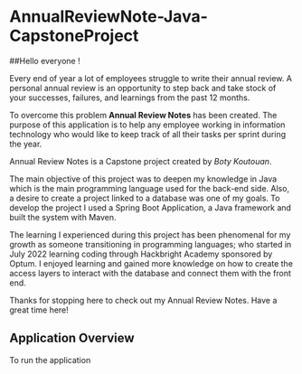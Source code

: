 # AnnualReviewNote-Java-CapstoneProject

##Hello everyone !

Every end of year a lot of employees struggle to write their annual review. A personal annual review is an opportunity to step back and take stock of your successes, failures, and learnings from the past 12 months.

To overcome this problem **Annual Review Notes** has been created. The purpose of this application is to help any employee working in information technology who would like to keep track of all their tasks per sprint during the year.

Annual Review Notes is a Capstone project created by *Boty Koutouan*.

The main objective of this project was to deepen my knowledge in Java which is the main programming language used for the back-end side. Also, a desire to create a project linked to a database was one of my goals. To develop the project I used a Spring Boot Application, a Java framework and built the system with Maven.

The learning I experienced during this project has been phenomenal for my growth as someone transitioning in programming languages; who started in July 2022 learning coding through Hackbright Academy sponsored by Optum. I enjoyed learning and gained more knowledge on how to create the access layers to interact with the database and connect them with the front end.

Thanks for stopping here to check out my Annual Review Notes. Have a great time here!

## Application Overview

 To run the application
